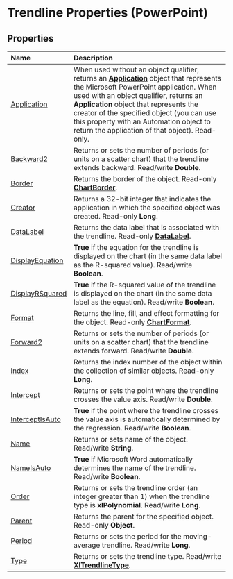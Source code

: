 
# Trendline Properties (PowerPoint)

## Properties



|**Name**|**Description**|
|:-----|:-----|
|[Application](22f92cd7-eb91-ca24-d122-7bc3be460ebc.md)|When used without an object qualifier, returns an  **[Application](978c2b99-4271-b953-4283-73b5f3d96f41.md)** object that represents the Microsoft PowerPoint application. When used with an object qualifier, returns an **Application** object that represents the creator of the specified object (you can use this property with an Automation object to return the application of that object). Read-only.|
|[Backward2](76415c6a-2c7a-67b5-44a8-23eb768674e5.md)|Returns or sets the number of periods (or units on a scatter chart) that the trendline extends backward. Read/write  **Double**.|
|[Border](3bfc2237-65b9-9ce1-8ee7-ccdab89f7f1b.md)|Returns the border of the object. Read-only  **[ChartBorder](fd651a9a-4068-9a9b-f605-9228da5e6183.md)**.|
|[Creator](ac99c7b9-e191-1209-9ce2-e49607b6300f.md)|Returns a 32-bit integer that indicates the application in which the specified object was created. Read-only  **Long**.|
|[DataLabel](6c1a6934-3c7a-6732-c613-2adc32bd93e2.md)|Returns the data label that is associated with the trendline. Read-only  **[DataLabel](a17d23c5-0361-9129-28e5-b892f6966bda.md)**.|
|[DisplayEquation](dad5ea14-3165-df06-33b6-b90ddedaab39.md)|**True** if the equation for the trendline is displayed on the chart (in the same data label as the R-squared value). Read/write **Boolean**.|
|[DisplayRSquared](e2899b19-c35f-b648-42af-d7fd75d51653.md)|**True** if the R-squared value of the trendline is displayed on the chart (in the same data label as the equation). Read/write **Boolean**.|
|[Format](0dfdbc1b-f141-d376-be33-abe3fcb1baed.md)|Returns the line, fill, and effect formatting for the object. Read-only  **[ChartFormat](bba095c6-2abf-eb14-10d4-35686c06941c.md)**.|
|[Forward2](d5968c1f-de77-a03f-44b2-f91d6638a6ae.md)|Returns or sets the number of periods (or units on a scatter chart) that the trendline extends forward. Read/write  **Double**.|
|[Index](389945bc-3115-6244-1d5a-79961bf8ca68.md)|Returns the index number of the object within the collection of similar objects. Read-only  **Long**.|
|[Intercept](4ffb60a6-a5b8-9b6d-1adc-42eb6c2a7eef.md)|Returns or sets the point where the trendline crosses the value axis. Read/write  **Double**.|
|[InterceptIsAuto](568c57e5-c42f-8559-9c7c-30a72e46463a.md)|**True** if the point where the trendline crosses the value axis is automatically determined by the regression. Read/write **Boolean**.|
|[Name](6b3c1823-5f9a-ee5f-19ac-e19bc04b6434.md)|Returns or sets name of the object. Read/write  **String**.|
|[NameIsAuto](7fe8b6ef-b5d9-5a97-64b2-561552654684.md)|**True** if Microsoft Word automatically determines the name of the trendline. Read/write **Boolean**.|
|[Order](c87e7b39-6fb0-a3c8-a949-0d38305622f7.md)|Returns or sets the trendline order (an integer greater than 1) when the trendline type is  **xlPolynomial**. Read/write **Long**.|
|[Parent](89003a2d-d31d-07ad-dbfb-d37c42273adb.md)|Returns the parent for the specified object. Read-only  **Object**.|
|[Period](7482f5c1-412f-8653-b5f3-1b672125b3e5.md)|Returns or sets the period for the moving-average trendline. Read/write  **Long**.|
|[Type](15eb494c-8e11-491a-5bf1-d7d0ea337e92.md)|Returns or sets the trendline type. Read/write  **[XlTrendlineType](c0a39c74-2df1-9816-0daf-3fce481a2241.md)**.|
